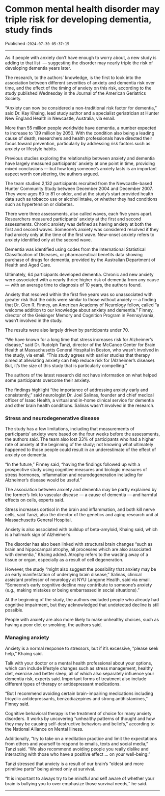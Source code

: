 # Common mental health disorder may triple risk for developing dementia, study finds

Published :`2024-07-30 05:37:15`

---

As if people with anxiety don’t have enough to worry about, a new study is adding to that list  — suggesting the disorder may nearly triple the risk of developing dementia years later.

The research, to the authors’ knowledge, is the first to look into the association between different severities of anxiety and dementia risk over time, and the effect of the timing of anxiety on this risk, according to the study published Wednesday in the Journal of the American Geriatrics Society.

“Anxiety can now be considered a non-traditional risk factor for dementia,” said Dr. Kay Khaing, lead study author and a specialist geriatrician at Hunter New England Health in Newcastle, Australia, via email.

More than 55 million people worldwide have dementia, a number expected to increase to 139 million by 2050. With the condition also being a leading cause of death, researchers and health professionals have directed their focus toward prevention, particularly by addressing risk factors such as anxiety or lifestyle habits.

Previous studies exploring the relationship between anxiety and dementia have largely measured participants’ anxiety at one point in time, providing mixed conclusions — but how long someone’s anxiety lasts is an important aspect worth considering, the authors argued.

The team studied 2,132 participants recruited from the Newcastle-based Hunter Community Study between December 2004 and December 2007. They were ages 60 to 81 or older, and at the study’s start provided health data such as tobacco use or alcohol intake, or whether they had conditions such as hypertension or diabetes.

There were three assessments, also called waves, each five years apart. Researchers measured participants’ anxiety at the first and second assessments. Chronic anxiety was defined as having anxiety at both the first and second waves. Someone’s anxiety was considered resolved if they had anxiety only at the time of the first wave. New-onset anxiety refers to anxiety identified only at the second wave.

Dementia was identified using codes from the International Statistical Classification of Diseases, or pharmaceutical benefits data showing purchase of drugs for dementia, provided by the Australian Department of Health and Aged Care.

Ultimately, 64 participants developed dementia. Chronic and new anxiety were associated with a nearly thrice higher risk of dementia from any cause — with an average time to diagnosis of 10 years, the authors found.

Anxiety that resolved within the first five years was so unassociated with greater risk that the odds were similar to those without anxiety — a finding that Dr. Glen R. Finney, an American Academy of Neurology fellow, called “a welcome addition to our knowledge about anxiety and dementia.” Finney, director of the Geisinger Memory and Cognition Program in Pennsylvania, wasn’t involved in the study.

The results were also largely driven by participants under 70.

“We have known for a long time that stress increases risk for Alzheimer’s disease,” said Dr. Rudolph Tanzi, director of the McCance Center for Brain Health at Massachusetts General Hospital in Boston, who wasn’t involved in the study, via email. “This study agrees with earlier studies that therapy aimed at alleviating anxiety can help reduce risk for (Alzheimer’s disease). But, it’s the size of this study that is particularly compelling.”

The authors of the latest research did not have information on what helped some participants overcome their anxiety.

The findings highlight “the importance of addressing anxiety early and consistently,” said neurologist Dr. Joel Salinas, founder and chief medical officer of Isaac Health, a virtual and in-home clinical service for dementia and other brain health conditions. Salinas wasn’t involved in the research.

### Stress and neurodegenerative disease

The study has a few limitations, including that measurements of participants’ anxiety were based on the four weeks before the assessments, the authors said. The team also lost 33% of participants who had a higher rate of anxiety at the beginning of the study; not knowing what ultimately happened to those people could result in an underestimate of the effect of anxiety on dementia.

“In the future,” Finney said, “having the findings followed up with a prospective study using cognitive measures and biologic measures of stress hormones, inflammation and neurodegeneration including for Alzheimer’s disease would be useful.”

The association between anxiety and dementia may be partly explained by the former’s link to vascular disease — a cause of dementia — and harmful effects on cells, experts said.

Stress increases cortisol in the brain and inflammation, and both kill nerve cells, said Tanzi, also the director of the genetics and aging research unit at Massachusetts General Hospital.

Anxiety is also associated with buildup of beta-amyloid, Khaing said, which is a hallmark sign of Alzheimer’s.

The disorder has also been linked with structural brain changes “such as brain and hippocampal atrophy, all processes which are also associated with dementia,” Khaing added. Atrophy refers to the wasting away of a tissue or organ, especially as a result of cell degeneration.

However, the study “might also suggest the possibility that anxiety may be an early manifestation of underlying brain disease,” Salinas, clinical assistant professor of neurology at NYU Langone Health, said via email. “Someone’s early cognitive decline may contribute to someone’s anxiety (e.g., making mistakes or being embarrassed in social situations).”

At the beginning of the study, the authors excluded people who already had cognitive impairment, but they acknowledged that undetected decline is still possible.

People with anxiety are also more likely to make unhealthy choices, such as having a poor diet or smoking, the authors said.

### Managing anxiety

Anxiety is a normal response to stressors, but if it’s excessive, “please seek help,” Khaing said.

Talk with your doctor or a mental health professional about your options, which can include lifestyle changes such as stress management, healthy diet, exercise and better sleep, all of which also separately influence your dementia risk, experts said. Important forms of treatment also include different types of therapy or antidepressant medications.

“But I recommend avoiding certain brain-impairing medications including tricyclic antidepressants, benzodiazepines and strong antihistamines,” Finney said.

Cognitive behavioral therapy is the treatment of choice for many anxiety disorders. It works by uncovering “unhealthy patterns of thought and how they may be causing self-destructive behaviors and beliefs,” according to the National Alliance on Mental Illness.

Additionally, “try to take on a meditation practice and limit the expectations from others and yourself to respond to emails, texts and social media,” Tanzi said. “We also recommend avoiding people you really dislike and interacting with those who have a positive effect … on your well-being.”

Tanzi stressed that anxiety is a result of our brain’s “oldest and more primitive parts” being aimed only at survival.

“It is important to always try to be mindful and self aware of whether your brain is bullying you to over emphasize those survival needs,” he said.

---

